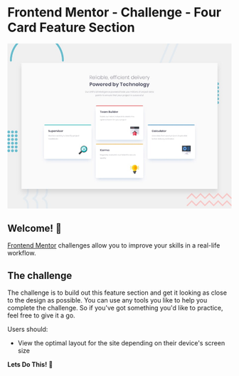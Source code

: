 # Frontend Mentor - Challenge - Four Card Feature Section

![Design preview for the Four Card Feature Section Coding Challenge](./design/desktop-preview.jpg)

## Welcome! 👋

[Frontend Mentor](https://www.frontendmentor.io) challenges allow you to improve your skills in a real-life workflow.

## The challenge

The challenge is to build out this feature section and get it looking as close to the design as possible.
You can use any tools you like to help you complete the challenge. So if you've got something you'd like to practice, feel free to give it a go.

Users should:

- View the optimal layout for the site depending on their device's screen size

**Lets Do This!** 🚀